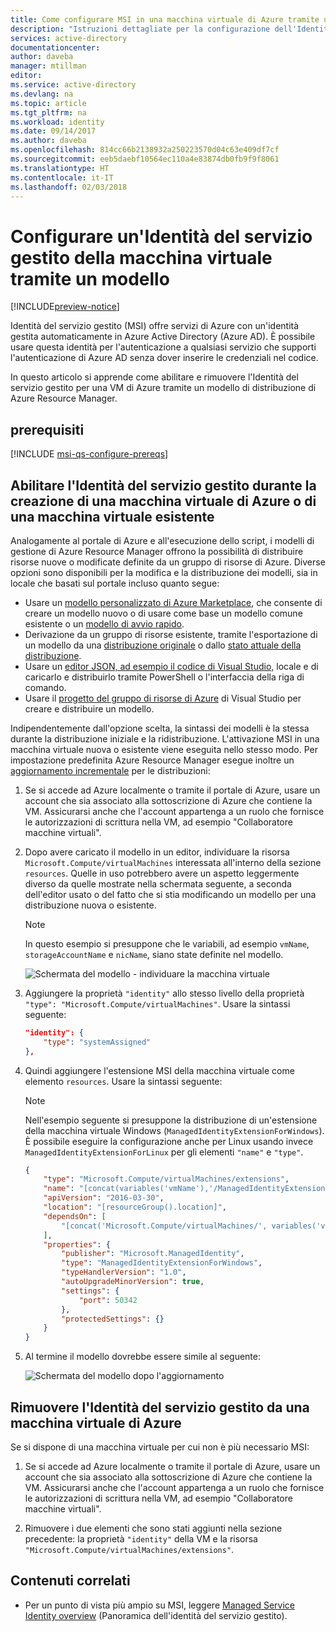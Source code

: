 ```yaml
---
title: Come configurare MSI in una macchina virtuale di Azure tramite un modello
description: "Istruzioni dettagliate per la configurazione dell'Identità del servizio gestito (MSI) in una macchina virtuale di Azure, tramite un modello di Azure Resource Manager."
services: active-directory
documentationcenter: 
author: daveba
manager: mtillman
editor: 
ms.service: active-directory
ms.devlang: na
ms.topic: article
ms.tgt_pltfrm: na
ms.workload: identity
ms.date: 09/14/2017
ms.author: daveba
ms.openlocfilehash: 814cc66b2138932a250223570d04c63e409df7cf
ms.sourcegitcommit: eeb5daebf10564ec110a4e83874db0fb9f9f8061
ms.translationtype: HT
ms.contentlocale: it-IT
ms.lasthandoff: 02/03/2018
---
```

# <a name="configure-a-vm-managed-service-identity-by-using-a-template"></a>Configurare un'Identità del servizio gestito della macchina virtuale tramite un modello

[!INCLUDE[preview-notice](../../includes/active-directory-msi-preview-notice.md)]

Identità del servizio gestito (MSI) offre servizi di Azure con un'identità gestita automaticamente in Azure Active Directory (Azure AD). È possibile usare questa identità per l'autenticazione a qualsiasi servizio che supporti l'autenticazione di Azure AD senza dover inserire le credenziali nel codice. 

In questo articolo si apprende come abilitare e rimuovere l'Identità del servizio gestito per una VM di Azure tramite un modello di distribuzione di Azure Resource Manager.

## <a name="prerequisites"></a>prerequisiti

[!INCLUDE [msi-qs-configure-prereqs](../../includes/active-directory-msi-qs-configure-prereqs.md)]

## <a name="enable-msi-during-creation-of-an-azure-vm-or-on-an-existing-vm"></a>Abilitare l'Identità del servizio gestito durante la creazione di una macchina virtuale di Azure o di una macchina virtuale esistente

Analogamente al portale di Azure e all'esecuzione dello script, i modelli di gestione di Azure Resource Manager offrono la possibilità di distribuire risorse nuove o modificate definite da un gruppo di risorse di Azure. Diverse opzioni sono disponibili per la modifica e la distribuzione dei modelli, sia in locale che basati sul portale incluso quanto segue:

   - Usare un [modello personalizzato di Azure Marketplace](../azure-resource-manager/resource-group-template-deploy-portal.md#deploy-resources-from-custom-template), che consente di creare un modello nuovo o di usare come base un modello comune esistente o un [modello di avvio rapido](https://azure.microsoft.com/documentation/templates/).
   - Derivazione da un gruppo di risorse esistente, tramite l'esportazione di un modello da una [distribuzione originale](../azure-resource-manager/resource-manager-export-template.md#view-template-from-deployment-history) o dallo [stato attuale della distribuzione](../azure-resource-manager/resource-manager-export-template.md#export-the-template-from-resource-group).
   - Usare un [editor JSON, ad esempio il codice di Visual Studio,](../azure-resource-manager/resource-manager-create-first-template.md) locale e di caricarlo e distribuirlo tramite PowerShell o l'interfaccia della riga di comando.
   - Usare il [progetto del gruppo di risorse di Azure](../azure-resource-manager/vs-azure-tools-resource-groups-deployment-projects-create-deploy.md) di Visual Studio per creare e distribuire un modello.  

Indipendentemente dall'opzione scelta, la sintassi dei modelli è la stessa durante la distribuzione iniziale e la ridistribuzione. L'attivazione MSI in una macchina virtuale nuova o esistente viene eseguita nello stesso modo. Per impostazione predefinita Azure Resource Manager esegue inoltre un [aggiornamento incrementale](../azure-resource-manager/resource-group-template-deploy.md#incremental-and-complete-deployments) per le distribuzioni:

1. Se si accede ad Azure localmente o tramite il portale di Azure, usare un account che sia associato alla sottoscrizione di Azure che contiene la VM. Assicurarsi anche che l'account appartenga a un ruolo che fornisce le autorizzazioni di scrittura nella VM, ad esempio "Collaboratore macchine virtuali".

2. Dopo avere caricato il modello in un editor, individuare la risorsa `Microsoft.Compute/virtualMachines` interessata all'interno della sezione `resources`. Quelle in uso potrebbero avere un aspetto leggermente diverso da quelle mostrate nella schermata seguente, a seconda dell'editor usato o del fatto che si stia modificando un modello per una distribuzione nuova o esistente.

   >[!NOTE] 
   > In questo esempio si presuppone che le variabili, ad esempio `vmName`, `storageAccountName` e `nicName`, siano state definite nel modello.
   >

   ![Schermata del modello - individuare la macchina virtuale](./media/msi-qs-configure-template-windows-vm/template-file-before.png) 

3. Aggiungere la proprietà `"identity"` allo stesso livello della proprietà `"type": "Microsoft.Compute/virtualMachines"`. Usare la sintassi seguente:

   ```JSON
   "identity": { 
       "type": "systemAssigned"
   },
   ```

4. Quindi aggiungere l'estensione MSI della macchina virtuale come elemento `resources`. Usare la sintassi seguente:

   >[!NOTE] 
   > Nell'esempio seguente si presuppone la distribuzione di un'estensione della macchina virtuale Windows (`ManagedIdentityExtensionForWindows`). È possibile eseguire la configurazione anche per Linux usando invece `ManagedIdentityExtensionForLinux` per gli elementi `"name"` e `"type"`.
   >

   ```JSON
   { 
       "type": "Microsoft.Compute/virtualMachines/extensions",
       "name": "[concat(variables('vmName'),'/ManagedIdentityExtensionForWindows')]",
       "apiVersion": "2016-03-30",
       "location": "[resourceGroup().location]",
       "dependsOn": [
           "[concat('Microsoft.Compute/virtualMachines/', variables('vmName'))]"
       ],
       "properties": {
           "publisher": "Microsoft.ManagedIdentity",
           "type": "ManagedIdentityExtensionForWindows",
           "typeHandlerVersion": "1.0",
           "autoUpgradeMinorVersion": true,
           "settings": {
               "port": 50342
           },
           "protectedSettings": {}
       }
   }
   ```

5. Al termine il modello dovrebbe essere simile al seguente:

   ![Schermata del modello dopo l'aggiornamento](./media/msi-qs-configure-template-windows-vm/template-file-after.png) 

## <a name="remove-msi-from-an-azure-vm"></a>Rimuovere l'Identità del servizio gestito da una macchina virtuale di Azure

Se si dispone di una macchina virtuale per cui non è più necessario MSI:

1. Se si accede ad Azure localmente o tramite il portale di Azure, usare un account che sia associato alla sottoscrizione di Azure che contiene la VM. Assicurarsi anche che l'account appartenga a un ruolo che fornisce le autorizzazioni di scrittura nella VM, ad esempio "Collaboratore macchine virtuali".

2. Rimuovere i due elementi che sono stati aggiunti nella sezione precedente: la proprietà `"identity"` della VM e la risorsa `"Microsoft.Compute/virtualMachines/extensions"`.

## <a name="related-content"></a>Contenuti correlati

- Per un punto di vista più ampio su MSI, leggere [Managed Service Identity overview](msi-overview.md) (Panoramica dell'identità del servizio gestito).

